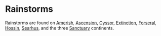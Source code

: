 # Rainstorms

Rainstorms are found on [Amerish](../locations/Amerish.md),
[Ascension](../locations/Ascension.md), [Cyssor](../locations/Cyssor.md),
[Extinction](../locations/Extinction.md), [Forseral](../locations/Forseral.md),
[Hossin](../locations/Hossin.md), [Searhus](../locations/Searhus.md), and the
three [Sanctuary](../locations/Sanctuary.md) continents.
